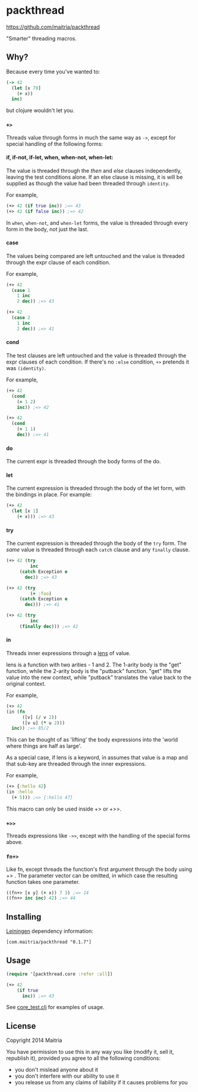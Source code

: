 # packthread

https://github.com/maitria/packthread

"Smarter" threading macros.

## Why?

Because every time you've wanted to:

```clojure
(-> 42
  (let [x 79]
    (+ x))
  inc)
```

but clojure wouldn't let you.

### `+>`

Threads value through forms in much the same way as `->`, except for special
handling of the following forms:
  
####  if, if-not, if-let, when, when-not, when-let:

The value is threaded through the *then* and *else* clauses independently,
leaving the test conditions alone.  If an else clause is missing, it is
will be supplied as though the value had been threaded through `identity`.

For example,

```clojure
(+> 42 (if true inc)) ;=> 43
(+> 42 (if false inc)) ;=> 42
```
      
In `when`, `when-not`, and `when-let` forms, the value is threaded through
every form in the body, not just the last.

#### case

The values being compared are left untouched and the value is threaded through
the expr clause of each condition.

For example,

```clojure
(+> 42
  (case 1
    1 inc
    2 dec)) ;=> 43

(+> 42
  (case 2
    1 inc
    2 dec)) ;=> 41
```

#### cond

The test clauses are left untouched and the value is threaded through the expr
clauses of each condition.  If there's no `:else` condition, `+>` pretends it
was `(identity)`.

For example,

```clojure
(+> 42
  (cond
    (= 1 2)
    inc)) ;=> 42

(+> 42
  (cond
    (= 1 1)
    dec)) ;=> 41
```

#### do
    
The current expr is threaded through the body forms of the do.

#### let

The current expression is threaded through the body of the let form, with the
bindings in place. For example:

```clojure
(+> 42 
  (let [x 1] 
    (+ x))) ;=> 43
```

#### try

The current expression is threaded through the body of the `try` form.  The
_same_ value is threaded through each `catch` clause and any `finally` clause.

```clojure
(+> 42 (try
         inc
	 (catch Exception e
	   dec)) ;=> 43

(+> 42 (try
         (+ :foo)
	 (catch Exception e
	   dec))) ;=> 41

(+> 42 (try
         inc
	 (finally dec))) ;=> 42
```

#### in

Threads inner expressions through a [lens] of value.

lens is a function with two arities - 1 and 2.  The 1-arity body is the "get"
function, while the 2-arity body is the "putback" function.  "get" lifts the
value into the new context, while "putback" translates the value back to the
original context.

For example,

```clojure
(+> 42
(in (fn 
      ([v] (/ v 2))
      ([v u] (* u 2)))
  inc)) ;=> 85/2
```

This can be thought of as 'lifting' the body expressions into the 'world
where things are half as large'.

As a special case, if lens is a keyword, in assumes that value is a
map and that sub-key are threaded through the inner expressions.

For example,

```clojure
(+> {:hello 42}
(in :hello
  (+ 5))) ;=> {:hello 47}
```

This macro can only be used inside +> or +>>.

### `+>>`

Threads expressions like `->>`, except with the handling of the special forms
above.

### `fn+>`

Like fn, except threads the function's first argument through the body using
+> .  The parameter vector can be omitted, in which case the resulting function
takes one parameter.

```clojure
((fn+> [x y] (+ x)) 7 3) ;=> 14
((fn+> inc inc) 42) ;=> 44
```

## Installing

[Leiningen](http://github.com/technomancy/leiningen/) dependency information:

```
[com.maitria/packthread "0.1.7"]
```

## Usage

```clojure
(require '[packthread.core :refer :all])

(+> 42
    (if true
      inc)) ;=> 43
```

See [core_test.clj](test/packthread/core_test.clj) for examples of usage.

## License

Copyright 2014 Maitria

You have permission to use this in any way you like (modify it, sell it, republish it), 
provided you agree to all the following conditions:

* you don't mislead anyone about it
* you don't interfere with our ability to use it
* you release us from any claims of liability if it causes problems for you

[lens]: http://repository.upenn.edu/cgi/viewcontent.cgi?article=1044&context=cis_reports
